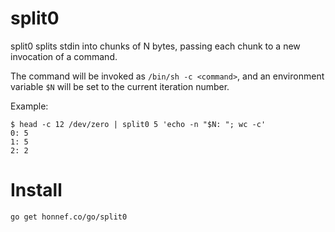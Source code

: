 # split0

split0 splits stdin into chunks of N bytes, passing each chunk to a
new invocation of a command.

The command will be invoked as `/bin/sh -c <command>`, and an
environment variable `$N` will be set to the current iteration number.

Example:

```
$ head -c 12 /dev/zero | split0 5 'echo -n "$N: "; wc -c'
0: 5
1: 5
2: 2
```

# Install

    go get honnef.co/go/split0
